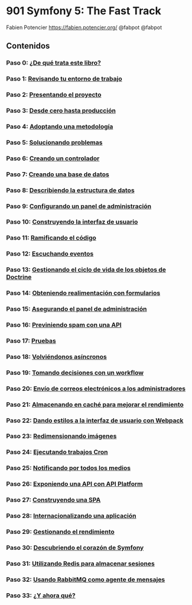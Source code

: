 # 901 Symfony 5: The Fast Track

Fabien Potencier
https://fabien.potencier.org/
@fabpot
@fabpot

## Contenidos

### Paso 0: [¿De qué trata este libro?]()
### Paso 1: [Revisando tu entorno de trabajo]()
### Paso 2: [Presentando el proyecto]()
### Paso 3: [Desde cero hasta producción]()
### Paso 4: [Adoptando una metodología]()
### Paso 5: [Solucionando problemas]()
### Paso 6: [Creando un controlador]()
### Paso 7: [Creando una base de datos]()
### Paso 8: [Describiendo la estructura de datos]()
### Paso 9: [Configurando un panel de administración]()
### Paso 10: [Construyendo la interfaz de usuario]()
### Paso 11: [Ramificando el código]()
### Paso 12: [Escuchando eventos]()
### Paso 13: [Gestionando el ciclo de vida de los objetos de Doctrine]()
### Paso 14: [Obteniendo realimentación con formularios]()
### Paso 15: [Asegurando el panel de administración]()
### Paso 16: [Previniendo spam con una API]()
### Paso 17: [Pruebas]()
### Paso 18: [Volviéndonos asíncronos]()
### Paso 19: [Tomando decisiones con un workflow]()
### Paso 20: [Envío de correos electrónicos a los administradores]()
### Paso 21: [Almacenando en caché para mejorar el rendimiento]()
### Paso 22: [Dando estilos a la interfaz de usuario con Webpack]()
### Paso 23: [Redimensionando imágenes]()
### Paso 24: [Ejecutando trabajos Cron]()
### Paso 25: [Notificando por todos los medios]()
### Paso 26: [Exponiendo una API con API Platform]()
### Paso 27: [Construyendo una SPA]()
### Paso 28: [Internacionalizando una aplicación]()
### Paso 29: [Gestionando el rendimiento]()
### Paso 30: [Descubriendo el corazón de Symfony]()
### Paso 31: [Utilizando Redis para almacenar sesiones]()
### Paso 32: [Usando RabbitMQ como agente de mensajes]()
### Paso 33: [¿Y ahora qué?]()


